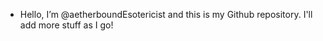 - Hello, I’m @aetherboundEsotericist and this is my Github repository. I'll add more stuff as I go!
<!---
aetherboundEsotericist/aetherboundEsotericist is a ✨ special ✨ repository because its `README.md` (this file) appears on your GitHub profile.
You can click the Preview link to take a look at your changes.
--->
